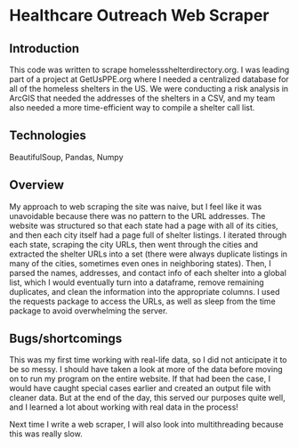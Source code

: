 # Healthcare Outreach Web Scraper

## Introduction

This code was written to scrape homelessshelterdirectory.org. I was leading part 
of a project at GetUsPPE.org where I needed a centralized database for all of the
homeless shelters in the US. We were conducting a risk analysis in 
ArcGIS that needed the addresses of the shelters in a CSV, and my team also needed 
a more time-efficient way to compile a shelter call list.

## Technologies

BeautifulSoup, Pandas, Numpy

## Overview

My approach to web scraping the site was naive, but I feel like it was 
unavoidable because there was no pattern to the URL addresses. The website was 
structured so that each state had a page with all of its cities, and then each 
city itself had a page full of shelter listings. I iterated through each state, 
scraping the city URLs, then went through the cities and extracted the shelter 
URLs into a set (there were always duplicate listings in many of the cities, 
sometimes even ones in neighboring states). Then, I parsed the names, addresses,
and contact info of each shelter into a global list, which I would eventually 
turn into a dataframe, remove remaining duplicates, and clean the information into
the appropriate columns. I used the requests package to access the URLs, as well 
as sleep from the time package to avoid overwhelming the server.

## Bugs/shortcomings

This was my first time working with real-life data, so I did not anticipate it
to be so messy. I should have taken a look at more of the data before moving
on to run my program on the entire website. If that had been the case, I would
have caught special cases earlier and created an output file with cleaner data.
But at the end of the day, this served our purposes quite well, and I learned a lot
about working with real data in the process!

Next time I write a web scraper, I will also look into multithreading because
this was really slow.
